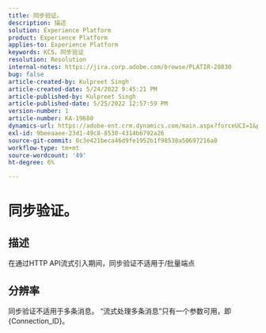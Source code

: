 ```yaml
---
title: 同步验证。
description: 描述
solution: Experience Platform
product: Experience Platform
applies-to: Experience Platform
keywords: KCS，同步验证
resolution: Resolution
internal-notes: https://jira.corp.adobe.com/browse/PLATIR-20830
bug: false
article-created-by: Kulpreet Singh
article-created-date: 5/24/2022 9:45:21 PM
article-published-by: Kulpreet Singh
article-published-date: 5/25/2022 12:57:59 PM
version-number: 1
article-number: KA-19680
dynamics-url: https://adobe-ent.crm.dynamics.com/main.aspx?forceUCI=1&pagetype=entityrecord&etn=knowledgearticle&id=efcbcfcc-aadb-ec11-a7b6-0022480b01c5
exl-id: 9beeaaee-23d1-49c8-8530-4314b6792a26
source-git-commit: 0c3e421beca46d9fe1952b1f98538a50697216a0
workflow-type: tm+mt
source-wordcount: '49'
ht-degree: 6%

---
```


# 同步验证。

## 描述

在通过HTTP API流式引入期间，同步验证不适用于/批量端点

## 分辨率

同步验证不适用于多条消息。
“流式处理多条消息”只有一个参数可用，即{Connection_ID}。
